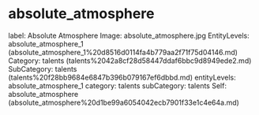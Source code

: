 # absolute_atmosphere

label: Absolute Atmosphere
Image: absolute_atmosphere.jpg
EntityLevels: absolute_atmosphere_1 (absolute_atmosphere_1%20d8516d0114fa4b779aa2f71f75d04146.md)
Category: talents (talents%2042a8cf28d58447ddaf6bbc9d8949ede2.md)
SubCategory: talents (talents%20f28bb9684e6847b396b079167ef6dbbd.md)
entityLevels: absolute_atmosphere_1
category: talents
subCategory: talents
Self: absolute_atmosphere (absolute_atmosphere%20d1be99a6054042ecb7901f33e1c4e64a.md)

[](Untitled%20db61cb74d8a54ea28035fb505ba522d5.md)